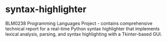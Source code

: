 # syntax-highlighter
BLM0238 Programming Languages ​​Project - contains comprehensive technical report for a real-time Python syntax highlighter that implements lexical analysis, parsing, and syntax highlighting with a Tkinter-based GUI.

